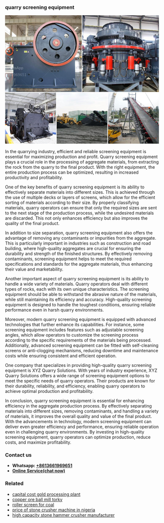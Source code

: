 <h3>quarry screening equipment</h3><img src='1704856955.jpg' alt=''><p>In the quarrying industry, efficient and reliable screening equipment is essential for maximizing production and profit. Quarry screening equipment plays a crucial role in the processing of aggregate materials, from extracting the rock from the quarry to the final product. With the right equipment, the entire production process can be optimized, resulting in increased productivity and profitability.</p><p>One of the key benefits of quarry screening equipment is its ability to effectively separate materials into different sizes. This is achieved through the use of multiple decks or layers of screens, which allow for the efficient sorting of materials according to their size. By properly classifying materials, quarry operators can ensure that only the required sizes are sent to the next stage of the production process, while the undesired materials are discarded. This not only enhances efficiency but also improves the quality of the final product.</p><p>In addition to size separation, quarry screening equipment also offers the advantage of removing any contaminants or impurities from the aggregate. This is particularly important in industries such as construction and road building, where high-quality aggregates are crucial for ensuring the durability and strength of the finished structures. By effectively removing contaminants, screening equipment helps to meet the required specifications and standards for the aggregate materials, thus enhancing their value and marketability.</p><p>Another important aspect of quarry screening equipment is its ability to handle a wide variety of materials. Quarry operators deal with different types of rocks, each with its own unique characteristics. The screening equipment should be able to withstand the abrasive nature of the materials, while still maintaining its efficiency and accuracy. High-quality screening equipment is designed to handle the toughest conditions, ensuring reliable performance even in harsh quarry environments.</p><p>Moreover, modern quarry screening equipment is equipped with advanced technologies that further enhance its capabilities. For instance, some screening equipment includes features such as adjustable screening angles, which allow operators to customize the screening process according to the specific requirements of the materials being processed. Additionally, advanced screening equipment can be fitted with self-cleaning screens or anti-clogging mechanisms, reducing downtime and maintenance costs while ensuring consistent and efficient operation.</p><p>One company that specializes in providing high-quality quarry screening equipment is XYZ Quarry Solutions. With years of industry experience, XYZ Quarry Solutions offers a wide range of screening equipment options to meet the specific needs of quarry operators. Their products are known for their durability, reliability, and efficiency, enabling quarry operators to achieve optimal production and profitability.</p><p>In conclusion, quarry screening equipment is essential for enhancing efficiency in the aggregate production process. By effectively separating materials into different sizes, removing contaminants, and handling a variety of materials, it improves the overall quality and value of the final product. With the advancements in technology, modern screening equipment can deliver even greater efficiency and performance, ensuring reliable operation even in challenging quarry environments. By investing in high-quality screening equipment, quarry operators can optimize production, reduce costs, and maximize profitability.</p><h3>Contact us</h3><ul><li><strong>Whatsapp:&nbsp;<a href="https://wa.me/8613661969651">+8613661969651</a></strong></li><li><a href="https://swt.shibang-china.com/?git&amp;zhl&amp;quarry screening equipment"><strong>Online Service(chat now)</strong></a></li></ul><h3>Related</h3><ul><li><a href='capital cost gold processing plant.md'>capital cost gold processing plant</a></li><li><a href='copper ore ball mill torky.md'>copper ore ball mill torky</a></li><li><a href='roller screen for coal.md'>roller screen for coal</a></li><li><a href='price of stone crusher machine in nigeria.md'>price of stone crusher machine in nigeria</a></li><li><a href='high capacity stone hammer crusher manufacturer.md'>high capacity stone hammer crusher manufacturer</a></li></ul>